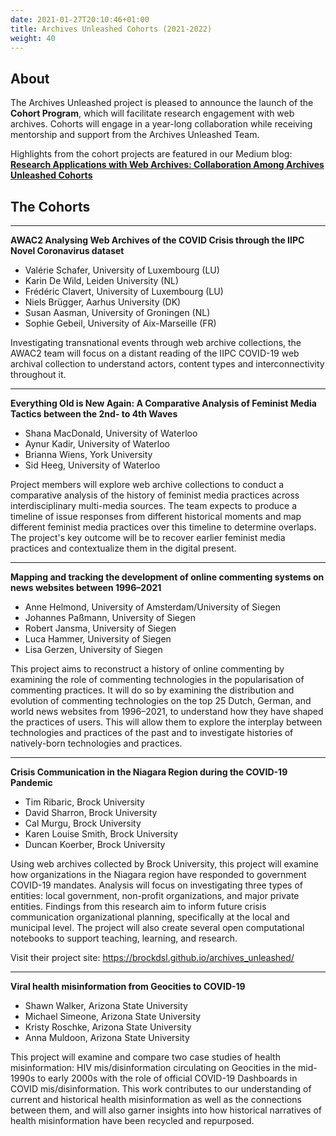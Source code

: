 ```yaml
---
date: 2021-01-27T20:10:46+01:00
title: Archives Unleashed Cohorts (2021-2022)
weight: 40
---
```


## About

The Archives Unleashed project is pleased to announce the launch of the **Cohort Program**, which will facilitate research engagement with web archives. Cohorts will engage in a year-long collaboration while receiving mentorship and support from the Archives Unleashed Team.

Highlights from the cohort projects are featured in our Medium blog: [**Research Applications with Web Archives: Collaboration Among Archives Unleashed Cohorts**](https://news.archivesunleashed.org/research-applications-with-web-archives-collaboration-among-archives-unleashed-cohorts-7c533cdff5d9)

## The Cohorts

---

**AWAC2 Analysing Web Archives of the COVID Crisis through the IIPC Novel Coronavirus dataset**

* Valérie Schafer, University of Luxembourg (LU)
* Karin De Wild, Leiden University (NL)
* Frédéric Clavert, University of Luxembourg (LU)
* Niels Brügger, Aarhus University (DK)
* Susan Aasman, University of Groningen (NL)
* Sophie Gebeil, University of Aix-Marseille (FR)

Investigating transnational events through web archive collections, the AWAC2 team will focus on a distant reading of the IIPC COVID-19 web archival collection to understand actors, content types and interconnectivity throughout it.

---

**Everything Old is New Again: A Comparative Analysis of Feminist Media Tactics between the 2nd- to 4th Waves** 

* Shana MacDonald, University of Waterloo
* Aynur Kadir, University of Waterloo
* Brianna Wiens, York University
* Sid Heeg, University of Waterloo

Project members will explore web archive collections to conduct a comparative analysis of the history of feminist media practices across interdisciplinary multi-media sources. The team expects to produce a timeline of issue responses from different historical moments and map different feminist media practices over this timeline to determine overlaps. The project's key outcome will be to recover earlier feminist media practices and contextualize them in the digital present.

---

**Mapping and tracking the development of online commenting systems on news websites between 1996–2021**

* Anne Helmond, University of Amsterdam/University of Siegen
* Johannes Paßmann, University of Siegen
* Robert Jansma, University of Siegen
* Luca Hammer, University of Siegen
* Lisa Gerzen, University of Siegen

This project aims to reconstruct a history of online commenting by examining the role of commenting technologies in the popularisation of commenting practices. It will do so by examining the distribution and evolution of commenting technologies on the top 25 Dutch, German, and world news websites from 1996–2021, to understand how they have shaped the practices of users. This will allow them to explore the interplay between technologies and practices of the past and to investigate histories of natively-born technologies and practices.

---

**Crisis Communication in the Niagara Region during the COVID-19 Pandemic**

* Tim Ribaric, Brock University
* David Sharron, Brock University
* Cal Murgu, Brock University
* Karen Louise Smith, Brock University
* Duncan Koerber, Brock University

Using web archives collected by Brock University, this project will examine how organizations in the Niagara region have responded to government COVID-19 mandates. Analysis will focus on investigating three types of entities: local government, non-profit organizations, and major private entities. Findings from this research aim to inform future crisis communication organizational planning, specifically at the local and municipal level. The project will also create several open computational notebooks to support teaching, learning, and research.

Visit their project site: https://brockdsl.github.io/archives_unleashed/

---

**Viral health misinformation from Geocities to COVID-19**

* Shawn Walker, Arizona State University
* Michael Simeone, Arizona State University
* Kristy Roschke, Arizona State University
* Anna Muldoon, Arizona State University

This project will examine and compare two case studies of health misinformation: HIV mis/disinformation circulating on Geocities in the mid-1990s to early 2000s with the role of official COVID-19 Dashboards in COVID mis/disinformation. This work contributes to our understanding of current and historical health misinformation as well as the connections between them, and will also garner insights into how historical narratives of health misinformation have been recycled and repurposed.